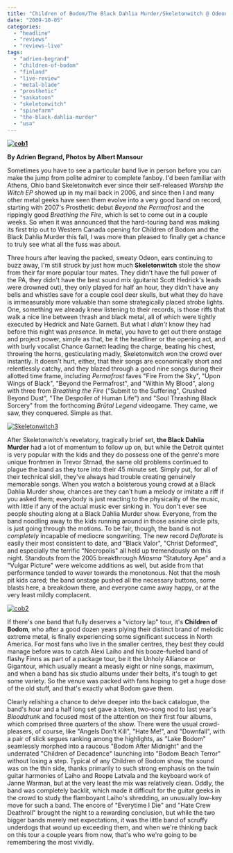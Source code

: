 ```yaml
---
title: "Children of Bodom/The Black Dahlia Murder/Skeletonwitch @ Odeon, Saskatoon, SK, October 1, 2009"
date: "2009-10-05"
categories: 
  - "headline"
  - "reviews"
  - "reviews-live"
tags: 
  - "adrien-begrand"
  - "children-of-bodom"
  - "finland"
  - "live-review"
  - "metal-blade"
  - "prosthetic"
  - "saskatoon"
  - "skeletonwitch"
  - "spinefarm"
  - "the-black-dahlia-murder"
  - "usa"
---
```


**[![cob1](http://www.hellbound.ca/wp-content/uploads/2009/10/cob11.jpg "cob1")](http://www.hellbound.ca/wp-content/uploads/2009/10/cob11.jpg)**

**By Adrien Begrand, Photos by Albert Mansour**

Sometimes you have to see a particular band live in person before you can make the jump from polite admirer to complete fanboy. I'd been familiar with Athens, Ohio band Skeletonwitch ever since their self-released _Worship the Witch EP_ showed up in my mail back in 2006, and since then I and many other metal geeks have seen them evolve into a very good band on record, starting with 2007's Prosthetic debut _Beyond the Permafrost_ and the rippingly good _Breathing the Fire_, which is set to come out in a couple weeks. So when it was announced that the hard-touring band was making its first trip out to Western Canada opening for Children of Bodom and the Black Dahlia Murder this fall, I was more than pleased to finally get a chance to truly see what all the fuss was about.

Three hours after leaving the packed, sweaty Odeon, ears continuing to buzz away, I'm still struck by just how much **Skeletonwitch** stole the show from their far more popular tour mates. They didn't have the full power of the PA, they didn't have the best sound mix (guitarist Scott Hedrick's leads were drowned out), they only played for half an hour, they didn't have any bells and whistles save for a couple cool deer skulls, but what they do have is immeasurably more valuable than some strategically placed strobe lights. One, something we already knew listening to their records, is those riffs that walk a nice line between thrash and black metal, all of which were tightly executed by Hedrick and Nate Garnett. But what I _didn't_ know they had before this night was _presence_. In metal, you have to get out there onstage and project power, simple as that, be it the headliner or the opening act, and with burly vocalist Chance Garnett leading the charge, beating his chest, throwing the horns, gesticulating madly, Skeletonwitch won the crowd over instantly. It doesn't hurt, either, that their songs are economically short and relentlessly catchy, and they blazed through a good nine songs during their allotted time frame, including _Permafrost_ faves "Fire From the Sky", "Upon Wings of Black", "Beyond the Permafrost", and "Within My Blood", along with three from _Breathing the Fire_ ("Submit to the Suffering", Crushed Beyond Dust", "The Despoiler of Human Life") and "Soul Thrashing Black Sorcery" from the forthcoming _Brütal Legend_ videogame. They came, we saw, they conquered. Simple as that.

[![Skeletonwitch3](http://www.hellbound.ca/wp-content/uploads/2009/09/Skeletonwitch3.jpg "Skeletonwitch3")](http://www.hellbound.ca/wp-content/uploads/2009/09/Skeletonwitch3.jpg)

After Skeletonwitch's revelatory, tragically brief set, **the Black Dahlia Murder** had a lot of momentum to follow up on, but while the Detroit quintet is very popular with the kids and they do possess one of the genre's more unique frontmen in Trevor Strnad, the same old problems continued to plague the band as they tore into their 45 minute set. Simply put, for all of their technical skill, they've always had trouble creating genuinely memorable songs. When you watch a boisterous young crowd at a Black Dahlia Murder show, chances are they can't hum a melody or imitate a riff if you asked them; everybody is just reacting to the physicality of the music, with little if any of the actual music ever sinking in. You don't ever see people shouting along at a Black Dahlia Murder show. Everyone, from the band noodling away to the kids running around in those asinine circle pits, is just going through the motions. To be fair, though, the band is not _completely_ incapable of mediocre songwriting. The new record _Deflorate_ is easily their most consistent to date, and "Black Valor", "Christ Deformed", and especially the terrific "Necropolis" all held up tremendously on this night. Standouts from the 2005 breakthrough _Miasma_ "Statutory Ape" and a "Vulgar Picture" were welcome additions as well, but aside from that performance tended to waver towards the monotonous. Not that the mosh pit kids cared; the band onstage pushed all the necessary buttons, some blasts here, a breakdown there, and everyone came away happy, or at the very least mildly complacent.

[![cob2](http://www.hellbound.ca/wp-content/uploads/2009/10/cob2.jpg "cob2")](http://www.hellbound.ca/wp-content/uploads/2009/10/cob2.jpg)

If there's one band that fully deserves a "victory lap" tour, it's **Children of Bodom**, who after a good dozen years plying their distinct brand of melodic extreme metal, is finally experiencing some significant success in North America. For most fans who live in the smaller centres, they best they could manage before was to catch Alexi Laiho and his booze-fueled band of flashy Finns as part of a package tour, be it the Unholy Alliance or Gigantour, which usually meant a measly eight or nine songs, maximum, and when a band has six studio albums under their belts, it's tough to get some variety. So the venue was packed with fans hoping to get a huge dose of the old stuff, and that's exactly what Bodom gave them.

Clearly relishing a chance to delve deeper into the back catalogue, the band's hour and a half long set gave a token, two-song nod to last year's _Blooddrunk_ and focused most of the attention on their first four albums, which comprised three quarters of the show. There were the usual crowd-pleasers, of course, like "Angels Don't Kill", "Hate Me!", and "Downfall", with a pair of slick segues ranking among the highlights, as "Lake Bodom" seamlessly morphed into a raucous "Bodom After Midnight" and the underrated "Children of Decadence" launching into "Bodom Beach Terror" without losing a step. Typical of any Children of Bodom show, the sound was on the thin side, thanks primarily to such strong emphasis on the twin guitar harmonies of Laiho and Roope Latvala and the keyboard work of Janne Warman, but at the very least the mix was relatively clean. Oddly, the band was completely backlit, which made it difficult for the guitar geeks in the crowd to study the flamboyant Laiho's shredding, an unusually low-key move for such a band. The encore of "Everytime I Die" and "Hate Crew Deathroll" brought the night to a rewarding conclusion, but while the two bigger bands merely met expectations, it was the little band of scruffy underdogs that wound up exceeding them, and when we're thinking back on this tour a couple years from now, that's who we're going to be remembering the most vividly.
